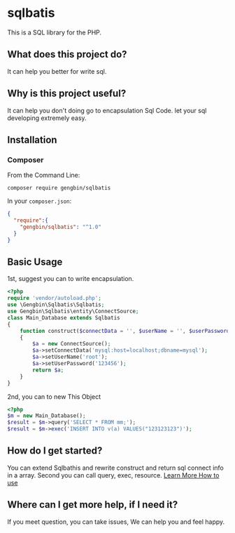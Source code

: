 # sqlbatis
This is a SQL library for the PHP.
## What does this project do?
It can help you better for write sql.
## Why is this project useful?
It can help you don't doing go to encapsulation Sql Code. let your sql developing extremely easy.
## Installation
### Composer
From the Command Line:
```shell
composer require gengbin/sqlbatis
```
In your `composer.json`:
```json
{
  "require":{
    "gengbin/sqlbatis": "^1.0"
  }
}
```

## Basic Usage
1st, suggest you can to write encapsulation.
```php
<?php
require 'vendor/autoload.php';
use \Gengbin\Sqlbatis\Sqlbatis;
use Gengbin\Sqlbatis\entity\ConnectSource;
class Main_Database extends Sqlbatis
{
    function construct($connectData = '', $userName = '', $userPassword = ''): ConnectSource
    {
        $a = new ConnectSource();
        $a->setConnectData('mysql:host=localhost;dbname=mysql');
        $a->setUserName('root');
        $a->setUserPassword('123456');
        return $a;
    }
}
```
2nd, you can to new This Object
```php
<?php
$m = new Main_Database();
$result = $m->query('SELECT * FROM mm;');
$result = $m->exec('INSERT INTO v(a) VALUES("123123123")');
```
## How do I get started?
You can extend Sqlbathis and rewrite construct and return sql connect info in a array.
Second you can call query, exec, resource.
[Learn More How to use](./test/search.php)
## Where can I get more help, if I need it?
If you meet question, you can take issues, We can help you and feel happy.